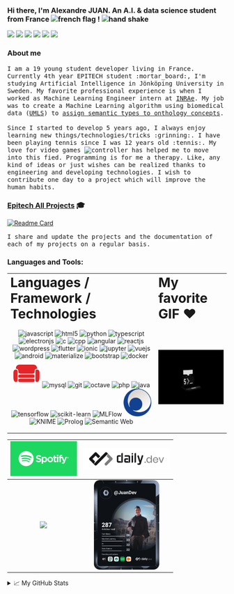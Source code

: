 ### Hi there, I'm Alexandre JUAN. An  A.I. & data science student from France <img width="25px" height="25px" alt="french flag" src="https://media.giphy.com/media/X7BZYMtnDWxES0oY4I/giphy.gif"> ! <img width="25px" height="25px" alt="hand shake" src="https://media.giphy.com/media/hvRJCLFzcasrR4ia7z/giphy.gif">

<p align="left">
<a href="https://www.linkedin.com/in/juan-alexandre" target="_blank"><img src="https://img.shields.io/badge/linkedin-%230077B5.svg?&style=for-the-badge&logo=linkedin&logoColor=white"/></a>
<a href="https://github.com/Mitix-EPI" target="_blank"><img src="https://img.shields.io/badge/github-%23000000.svg?&style=for-the-badge&logo=github&logoColor=white"/></a>
<a href="https://www.instagram.com/wheel_back_/?hl=fr" target="_blank"><img src="https://img.shields.io/badge/instagram-%23F62192.svg?&style=for-the-badge&logo=instagram&logoColor=white"/></a>
 <a href="https://www.facebook.com/AlexandreJUAN1234/" target="_blank"><img src="https://img.shields.io/badge/facebook-%230861E4.svg?&style=for-the-badge&logo=facebook&logoColor=white"/></a>
 <a href="https://discordapp.com/users/501067187793166365" target="_blank"><img src="https://img.shields.io/badge/discord-%239433FF.svg?&style=for-the-badge&logo=discord&logoColor=white"/></a>
 <a href="https://open.spotify.com/user/jenesaispasquoichoisir95?si=o0Q1sPBfSG-4Hi4OCf-Xqg" target="_blank"><img src="https://img.shields.io/badge/spotify-%1DB954.svg?&style=for-the-badge&logo=spotify&logoColor=white"/></a>
  
### About me

<p aling="left"><samp>I am a 19 young student developer living in France. Currently 4th year EPITECH student :mortar_board:, I'm studying Artificial Intelligence in Jönköping University in Sweden. My favorite professional experience is when I worked as Machine Learning Engineer intern at <a href="https://www.inrae.fr/en" target="_blank">INRAe</a>. My job was to create a Machine Learning algorithm using biomedical data (<a href="https://www.nlm.nih.gov/research/umls/index.html" target="_blank">UMLS</a>) to <a href="https://github.com/sifrproject/UMLS-Types-assignor" target="_blank">assign semantic types to onthology concepts</a>.<br/><br/> Since I started to develop 5 years ago, I always enjoy learning new things/technologies/tricks :grinning:. I have been playing tennis since I was 12 years old :tennis:. My love for video games <img  width="20px" height="20px" alt="controller"  src="https://media.giphy.com/media/l5CKXNfnzek6PbYlpx/giphy.gif"/> has helped me to move into this fied. Programming is for me a therapy. Like, any kind of ideas or just wishes can be realized thanks to engineering and developing technologies. I wish to contribute one day to a project which will improve the human habits.</samp></p>

### [Epitech All Projects](https://github.com/Mitix-EPI/Epitech-All-Projects) :mortar_board:
[![Readme Card](https://github-readme-stats.vercel.app/api/pin?username=Mitix-EPI&repo=Epitech-All-Projects)](https://github.com/Mitix-EPI/Epitech-All-Projects)
<p aling="left"><samp>I share and update the projects and the documentation of each of my projects on a regular basis.</samp></p>

### Languages and Tools:

<table border="0">
 <tr>
    <td><b style="font-size:30px">Languages / Framework / Technologies</b></td>
    <td><b style="font-size:30px">My favorite GIF ❤️</b></td>
 </tr>
 <tr>
    <td>
         <p align="middle">
          <img width="64px" height="64px" alt="javascript" src="https://github.com/abranhe/programming-languages-logos/blob/master/src/javascript/javascript_64x64.png"/>
          <img width="64px" height="64px" alt="html5" src="https://www.vectorlogo.zone/logos/w3_html5/w3_html5-icon.svg"/>
          <img width="64px" height="64px" alt="python" src="https://www.vectorlogo.zone/logos/python/python-icon.svg"/>
          <img width="64px" height="64px" alt="typescript" src="https://www.vectorlogo.zone/logos/typescriptlang/typescriptlang-icon.svg"/>
          <img width="64px" height="64px" alt="electronjs" src="https://www.vectorlogo.zone/logos/electronjs/electronjs-icon.svg"/>
          <img src="https://github.com/abranhe/programming-languages-logos/blob/master/src/c/c_64x64.png" alt="c" width="64px" height="64px"/>
          <img src="https://github.com/abranhe/programming-languages-logos/blob/master/src/cpp/cpp_64x64.png" alt="cpp" width="64px" height="64px"/>
          <img width="64px" height="64px" alt="angular" src="https://www.vectorlogo.zone/logos/angular/angular-icon.svg">
          <img width="64px" height="64px" alt="reactjs" src="https://www.vectorlogo.zone/logos/reactjs/reactjs-icon.svg">
          <img width="64px" height="64px" alt="wordpress" src="https://www.vectorlogo.zone/logos/wordpress/wordpress-icon.svg">
          <img width="64px" height="64px" alt="flutter" src="https://www.vectorlogo.zone/logos/flutterio/flutterio-icon.svg">
          <img width="64" height="64" alt="ionic" src="https://www.vectorlogo.zone/logos/ionicframework/ionicframework-icon.svg"/>
          <img width="64" height="64" alt="jupyter" src="https://www.vectorlogo.zone/logos/jupyter/jupyter-icon.svg"/>
          <img width="64px" height="64px" alt="vuejs" src="https://www.vectorlogo.zone/logos/vuejs/vuejs-icon.svg"/>
          <img width="64px" height="64px" alt="android" src="https://www.vectorlogo.zone/logos/android/android-icon.svg">
          <img src="https://raw.githubusercontent.com/prplx/svg-logos/5585531d45d294869c4eaab4d7cf2e9c167710a9/svg/materialize.svg" alt="materialize" width="64" height="64"/>
          <img src="https://www.vectorlogo.zone/logos/getbootstrap/getbootstrap-icon.svg" alt="bootstrap" width="64" height="64"/>
          <img width="64px" height="64px" alt="docker" src="https://www.vectorlogo.zone/logos/docker/docker-icon.svg">
          <img src="https://raw.githubusercontent.com/devicons/devicon/0d6c64dbbf311879f7d563bfc3ccf559f9ed111c/icons/couchdb/couchdb-original.svg" alt="couchdb" width="64" height="64"/>
          <img width="64px" height="64px" alt="mysql" src="https://www.vectorlogo.zone/logos/mysql/mysql-icon.svg">
          <img width="64px" height="64px" alt="git" src="https://www.vectorlogo.zone/logos/git-scm/git-scm-icon.svg">
          <img width="64px" height="64px" alt="octave" src="https://upload.wikimedia.org/wikipedia/commons/6/6a/Gnu-octave-logo.svg">
          <img width="64px" height="64px" alt="php" src="https://www.vectorlogo.zone/logos/php/php-icon.svg">
          <img width="64px" height="64px" alt="java" src="https://www.vectorlogo.zone/logos/java/java-icon.svg">
          <img width="64px" height="64px" alt="tensorflow" src="https://www.vectorlogo.zone/logos/tensorflow/tensorflow-icon.svg">
          <img height="64px" alt="scikit-learn" src="https://upload.wikimedia.org/wikipedia/commons/thumb/0/05/Scikit_learn_logo_small.svg/1200px-Scikit_learn_logo_small.svg.png">
          <img height="50px" alt="MLFlow" src="https://www.mlflow.org/docs/latest/_static/MLflow-logo-final-black.png">
          <img height="64px" width="64px" alt="Gensim" src="assets/gensim.png">
          <img height="64px" alt="KNIME" src="https://miro.medium.com/max/200/1*RaoSiq3YU35qpYBmxpDFfg.png">
          <img height="64px" alt="Prolog" src="https://cdn.iconscout.com/icon/free/png-256/prolog-458170.png">
          <img height="64px" alt="Semantic Web" src="https://upload.wikimedia.org/wikipedia/commons/thumb/1/16/Logo_Semantic_Web.svg/94px-Logo_Semantic_Web.svg.png">
         </p>
  </td>
  <td>
    <img width="100%" src="./assets/computer-rotate.gif" alt="computer-rotating"/>
  </td>
 </tr>
</table>

| <a href="https://open.spotify.com/user/jenesaispasquoichoisir95?si=ef5bbe8555944c79" targer="_blank"><img height="80" src="./assets/spotify.png" alt="daily-dev"/></a> | <a href="https://daily.dev/" targer="_blank"><img width="200" src="./assets/daily-dev.jpg" alt="daily-dev"/></a> |
|    :---:     |    :---:    |
| ![](https://spotify-github-profile.vercel.app/api/view?uid=jenesaispasquoichoisir95&cover_image=true&theme=novatorem&bar_color=07e000&bar_color_cover=true) | <a href="https://app.daily.dev/JuanDev"><img src="./devcard.svg" width="150" alt="Alexandre Juan's Dev Card"/></a> |


<details>
<summary>📈 My GitHub Stats</summary>

<p align="center">
 <img width="49%" src="https://github-readme-stats.vercel.app/api?username=Mitix-EPI&show_icons=true&theme=algolia&langs_count=8" alt="Mitix-EPI'github stats" />
 <img width="41%" src="https://github-readme-stats.vercel.app/api/top-langs/?username=Mitix-EPI&show_icons=true&layout=compact&theme=algolia" alt="Mitix-EPI's github stats" />
</p>

</details>
